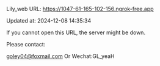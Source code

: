 Lily_web URL: https://1047-61-165-102-156.ngrok-free.app

Updated at: 2024-12-08 14:35:34

If you cannot open this URL, the server might be down.

Please contact: 

goley04@foxmail.com Or Wechat:GL_yeaH